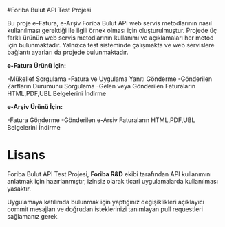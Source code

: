 #Foriba Bulut API Test Projesi

Bu proje e-Fatura, e-Arşiv  Foriba Bulut API web servis metodlarının nasıl kullanılması gerektiği ile ilgili örnek olması için oluşturulmuştur. 
Projede üç farklı ürünün web servis metodlarının kullanımı ve açıklamaları her metod için bulunmaktadır. Yalnızca test sisteminde çalışmakta ve web servislere bağlantı ayarları da projede bulunmaktadır.

 **e-Fatura Ürünü İçin:**

-Mükellef Sorgulama
-Fatura ve Uygulama Yanıtı Gönderme
-Gönderilen Zarfların Durumunu Sorgulama
-Gelen veya Gönderilen Faturaların HTML,PDF,UBL Belgelerini İndirme

**e-Arşiv Ürünü İçin:**

-Fatura Gönderme
-Gönderilen e-Arşiv Faturaların HTML,PDF,UBL Belgelerini İndirme




# Lisans
  
Foriba Bulut API Test Projesi, **Foriba R&D** ekibi tarafından API kullanımını anlatmak için hazırlanmıştır, izinsiz olarak ticari uygulamalarda kullanılması yasaktır.  

Uygulamaya katılımda bulunmak için yaptığınız değişiklikleri açıklayıcı commit mesajları ve doğrudan isteklerinizi tanımlayan pull requestleri sağlamanız gerek.